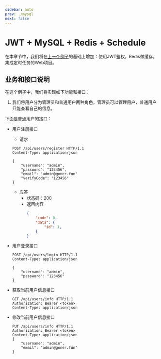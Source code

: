 ```yaml
---
sidebar: auto
prev: ./mysql
next: false
---
```


# JWT + MySQL + Redis + Schedule

在本章节中，我们将在[上一个例子](https://goner.fun/zh/quick-start/mysql.html)的基础上增加：使用JWT鉴权，Redis做缓存，集成定时任务的Web项目。

## 业务和接口说明
在这个例子中，我们将实现如下功能和接口：
1. 我们将用户分为管理员和普通用户两种角色，管理员可以管理用户，普通用户只能查看自己的信息。

下面是普通用户的接口：

- 用户注册接口
    - 请求
    ```http
    POST /api/users/register HTTP/1.1
    Content-Type: application/json

    {
        "username": "admin",
        "password": "123456",
        "email": "admin@goner.fun"
        "verifyCode": "123456"
    }
    ```
    - 应答
      - 状态码：200
      - 返回内容
        ```json
        {
            "code": 0,
            "data": {
                "id": 1,
            }
        }

- 用户登录接口
    ```http
    POST /api/users/login HTTP/1.1
    Content-Type: application/json

    {
        "username": "admin",
        "password": "123456"
    }

- 获取当前用户信息接口
    ```http
    GET /api/users/info HTTP/1.1
    Authorization: Bearer <token>
    Content-Type: application/json
    ```


- 修改当前用户信息接口
    ```http
    PUT /api/users/info HTTP/1.1
    Authorization: Bearer <token>
    Content-Type: application/json
    {
        "username": "admin",
        "email": "admin@goner.fun"
    }